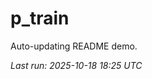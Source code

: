 # p_train

Auto-updating README demo.

<!--START_SECTION:status-->
_Last run: 2025-10-18 18:25 UTC_
<!--END_SECTION:status-->

































































































































































































































































































































































































































































































































































































































































































































































































































































































































































































































































































































































































































































































































































































